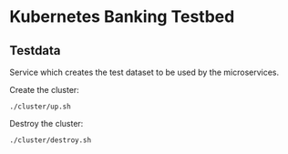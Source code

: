 # Kubernetes Banking Testbed

## Testdata

Service which creates the test dataset to be used by the microservices.

Create the cluster:
```
./cluster/up.sh
```

Destroy the cluster:
```
./cluster/destroy.sh
```
